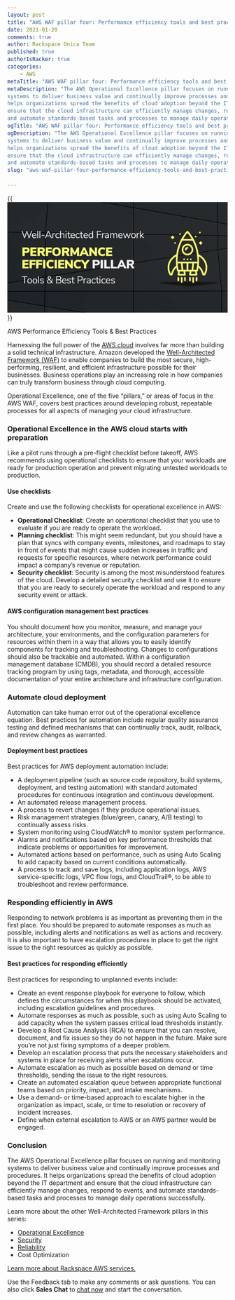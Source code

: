 ```yaml
---
layout: post
title: "AWS WAF pillar four: Performance efficiency tools and best practices"
date: 2021-01-20
comments: true
author: Rackspace Onica Team
published: true
authorIsRacker: true
categories:
    - AWS
metaTitle: "AWS WAF pillar four: Performance efficiency tools and best practices"
metaDescription: "The AWS Operational Excellence pillar focuses on running and monitoring
systems to deliver business value and continually improve processes and procedures. It
helps organizations spread the benefits of cloud adoption beyond the IT department and
ensure that the cloud infrastructure can efficiently manage changes, respond to events,
and automate standards-based tasks and processes to manage daily operations successfully."
ogTitle: "AWS WAF pillar four: Performance efficiency tools and best practices"
ogDescription: "The AWS Operational Excellence pillar focuses on running and monitoring
systems to deliver business value and continually improve processes and procedures. It
helps organizations spread the benefits of cloud adoption beyond the IT department and
ensure that the cloud infrastructure can efficiently manage changes, respond to events,
and automate standards-based tasks and processes to manage daily operations successfully."
slug: "aws-waf-pillar-four-performance-efficiency-tools-and-best-practices"

---
```




<!--more-->

{{<img src="Picture1.png" title="" alt="">}}

AWS Performance Efficiency Tools & Best Practices


Harnessing the full power of the [AWS cloud](https://onica.com/amazon-web-services/) involves far more than building a solid technical infrastructure. Amazon developed the [Well-Architected Framework (WAF)](https://aws.amazon.com/architecture/well-architected/?wa-lens-whitepapers.sort-by=item.additionalFields.sortDate&wa-lens-whitepapers.sort-order=desc) to enable companies to build the most secure, high-performing, resilient, and efficient infrastructure possible for their businesses.
Business operations play an increasing role in how companies can truly transform business through cloud computing. 

Operational Excellence, one of the five “pillars,” or areas of focus in the AWS WAF, covers best practices around developing robust, repeatable processes for all aspects of managing your cloud infrastructure.

### Operational Excellence in the AWS cloud starts with preparation

Like a pilot runs through a pre-flight checklist before takeoff, AWS recommends using operational checklists to ensure that your workloads are ready for production operation and prevent migrating untested workloads to production.

#### Use checklists
Create and use the following checklists for operational excellence in AWS:
- **Operational Checklist**: Create an operational checklist that you use to evaluate if you are ready to operate the workload.
- **Planning checklist**: This might seem redundant, but you should have a plan that syncs with company events, milestones, and roadmaps to stay in front of events that might cause sudden increases in traffic and requests for specific resources, where network performance could impact a company’s revenue or reputation.
- **Security checklist**: Security is among the most misunderstood features of the cloud. Develop a detailed security checklist and use it to ensure that you are ready to securely operate the workload and respond to any security event or attack.

#### AWS configuration management best practices

You should document how you monitor, measure, and manage your architecture, your environments, and the configuration parameters for resources within them in a way that allows you to easily identify components for tracking and troubleshooting. Changes to configurations should also be trackable and automated. Within a configuration management database (CMDB), you should record a detailed resource tracking program by using tags, metadata, and thorough, accessible documentation of your entire architecture and infrastructure configuration.

### Automate cloud deployment

Automation can take human error out of the operational excellence equation. Best practices
for automation include regular quality assurance testing and defined mechanisms that can
continually track, audit, rollback, and review changes as warranted.

#### Deployment best practices

Best practices for AWS deployment automation include:

- A deployment pipeline (such as source code repository, build systems, deployment, and
  testing automation) with standard automated procedures for continuous integration and
  continuous development.
- An automated release management process.
- A process to revert changes if they produce operational issues.
- Risk management strategies (blue/green, canary, A/B testing) to continually assess risks.
- System monitoring using CloudWatch&reg; to monitor system performance.
- Alarms and notifications based on key performance thresholds that indicate problems or
  opportunities for improvement.
- Automated actions based on performance, such as using Auto Scaling to add capacity based
  on current conditions automatically.
- A process to track and save logs, including application logs, AWS service-specific logs,
  VPC flow logs, and CloudTrail&reg;, to be able to troubleshoot and review performance.

### Responding efficiently in AWS

Responding to network problems is as important as preventing them in the first place. You
should be prepared to automate responses as much as possible, including alerts and
notifications as well as actions and recovery. It is also important to have escalation
procedures in place to get the right issue to the right resources as quickly as possible.

#### Best practices for responding efficiently

Best practices for responding to unplanned events include:

- Create an event response playbook for everyone to follow, which defines the circumstances
  for when this playbook should be activated, including escalation guidelines and procedures.
- Automate responses as much as possible, such as using Auto Scaling to add capacity when
  the system passes critical load thresholds instantly.
- Develop a Root Cause Analysis (RCA) to ensure that you can resolve, document, and fix
  issues so they do not happen in the future. Make sure you’re not just fixing symptoms of
  a deeper problem.
- Develop an escalation process that puts the necessary stakeholders and systems in place
  for receiving alerts when escalations occur.
- Automate escalation as much as possible based on demand or time thresholds, sending the
  issue to the right resources.
- Create an automated escalation queue between appropriate functional teams based on priority,
  impact, and intake mechanisms.
- Use a demand- or time-based approach to escalate higher in the organization as impact,
  scale, or time to resolution or recovery of incident increases.
- Define when external escalation to AWS or an AWS partner would be engaged.

### Conclusion

The AWS Operational Excellence pillar focuses on running and monitoring systems to deliver
business value and continually improve processes and procedures. It helps organizations
spread the benefits of cloud adoption beyond the IT department and ensure that the cloud
infrastructure can efficiently manage changes, respond to events, and automate
standards-based tasks and processes to manage daily operations successfully.

Learn more about the other Well-Architected Framework pillars in this series:

- [Operational Excellence](https://docs.rackspace.com/blog/aws-waf-pillar-one-operational-excellence-tools-and-best-practices/)
- [Security](https://docs.rackspace.com/blog/aws-waf-pillar-two-security-tools-and-best-practices/)
- [Reliability](https://docs.rackspace.com/blog/aws-waf-pillar-three-reliability-tools-and-best-practices/)
- Cost Optimization

<a class="cta purple" id="cta" href="https://www.rackspace.com/cloud/aws">Learn more about Rackspace AWS services.</a>

Use the Feedback tab to make any comments or ask questions. You can also click
**Sales Chat** to [chat now](https://www.rackspace.com/) and start the conversation.